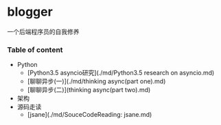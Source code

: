 # blogger
一个后端程序员的自我修养

### Table of content

+   Python
    +   [Python3.5 asyncio研究](./md/Python3.5 research on asyncio.md)
    +   [聊聊异步(一)](./md/thinking async(part one).md)
    +   [聊聊异步(二)](thinking async(part two).md) 
+   架构
+   源码走读
    +   [jsane](./md/SouceCodeReading: jsane.md)